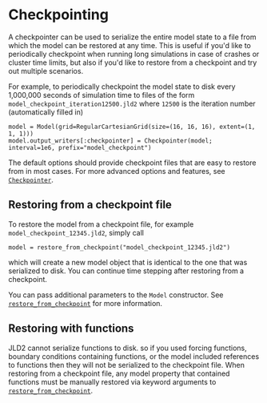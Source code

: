 # Checkpointing
A checkpointer can be used to serialize the entire model state to a file from which the model can be restored at any
time. This is useful if you'd like to periodically checkpoint when running long simulations in case of crashes or
cluster time limits, but also if you'd like to restore from a checkpoint and try out multiple scenarios.

For example, to periodically checkpoint the model state to disk every 1,000,000 seconds of simulation time to files of
the form `model_checkpoint_iteration12500.jld2` where `12500` is the iteration number (automatically filled in)
```@example
model = Model(grid=RegularCartesianGrid(size=(16, 16, 16), extent=(1, 1, 1)))
model.output_writers[:checkpointer] = Checkpointer(model; interval=1e6, prefix="model_checkpoint")
```

The default options should provide checkpoint files that are easy to restore from in most cases. For more advanced
options and features, see [`Checkpointer`](@ref).

## Restoring from a checkpoint file
To restore the model from a checkpoint file, for example `model_checkpoint_12345.jld2`, simply call
```
model = restore_from_checkpoint("model_checkpoint_12345.jld2")
```
which will create a new model object that is identical to the one that was serialized to disk. You can continue time
stepping after restoring from a checkpoint.

You can pass additional parameters to the `Model` constructor. See [`restore_from_checkpoint`](@ref) for more
information.

## Restoring with functions
JLD2 cannot serialize functions to disk. so if you used forcing functions, boundary conditions containing functions, or
the model included references to functions then they will not be serialized to the checkpoint file. When restoring from
a checkpoint file, any model property that contained functions must be manually restored via keyword arguments to
[`restore_from_checkpoint`](@ref).
